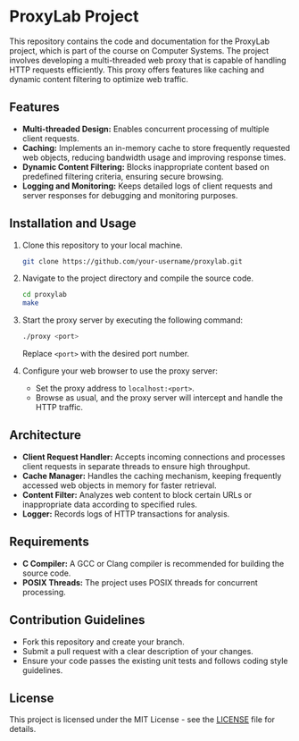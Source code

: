 # ProxyLab Project

This repository contains the code and documentation for the ProxyLab project, which is part of the course on Computer Systems. The project involves developing a multi-threaded web proxy that is capable of handling HTTP requests efficiently. This proxy offers features like caching and dynamic content filtering to optimize web traffic.

## Features
- **Multi-threaded Design:** Enables concurrent processing of multiple client requests.
- **Caching:** Implements an in-memory cache to store frequently requested web objects, reducing bandwidth usage and improving response times.
- **Dynamic Content Filtering:** Blocks inappropriate content based on predefined filtering criteria, ensuring secure browsing.
- **Logging and Monitoring:** Keeps detailed logs of client requests and server responses for debugging and monitoring purposes.

## Installation and Usage
1. Clone this repository to your local machine.
    ```bash
    git clone https://github.com/your-username/proxylab.git
    ```
2. Navigate to the project directory and compile the source code.
    ```bash
    cd proxylab
    make
    ```
3. Start the proxy server by executing the following command:
    ```bash
    ./proxy <port>
    ```
   Replace `<port>` with the desired port number.

4. Configure your web browser to use the proxy server:
   - Set the proxy address to `localhost:<port>`.
   - Browse as usual, and the proxy server will intercept and handle the HTTP traffic.

## Architecture
- **Client Request Handler:** Accepts incoming connections and processes client requests in separate threads to ensure high throughput.
- **Cache Manager:** Handles the caching mechanism, keeping frequently accessed web objects in memory for faster retrieval.
- **Content Filter:** Analyzes web content to block certain URLs or inappropriate data according to specified rules.
- **Logger:** Records logs of HTTP transactions for analysis.

## Requirements
- **C Compiler:** A GCC or Clang compiler is recommended for building the source code.
- **POSIX Threads:** The project uses POSIX threads for concurrent processing.

## Contribution Guidelines
- Fork this repository and create your branch.
- Submit a pull request with a clear description of your changes.
- Ensure your code passes the existing unit tests and follows coding style guidelines.

## License
This project is licensed under the MIT License - see the [LICENSE](LICENSE) file for details.

